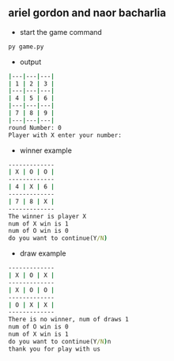 ## ariel gordon and naor bacharlia

* start the game command
```cmd
py game.py
```

* output

```cmd
|---|---|---|
| 1 | 2 | 3 |
|---|---|---|
| 4 | 5 | 6 |
|---|---|---|
| 7 | 8 | 9 |
|---|---|---|
round Number: 0
Player with X enter your number:
```


* winner example

```cmd
-------------
| X | O | O |
-------------
| 4 | X | 6 |
-------------
| 7 | 8 | X |
-------------
The winner is player X
num of X win is 1
num of O win is 0
do you want to continue(Y/N)
```


* draw example

```cmd
-------------
| X | O | X |
-------------
| X | O | O |
-------------
| O | X | X |
-------------
There is no winner, num of draws 1
num of O win is 0
num of X win is 1
do you want to continue(Y/N)n
thank you for play with us
```


